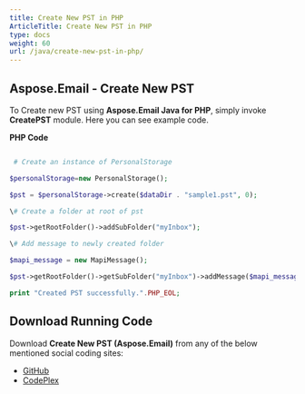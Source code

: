 ```yaml
---
title: Create New PST in PHP
ArticleTitle: Create New PST in PHP
type: docs
weight: 60
url: /java/create-new-pst-in-php/
---
```


## **Aspose.Email - Create New PST**
To Create new PST using **Aspose.Email Java for PHP**, simply invoke **CreatePST** module. Here you can see example code.

**PHP Code**

``` php

 # Create an instance of PersonalStorage

$personalStorage=new PersonalStorage();

$pst = $personalStorage->create($dataDir . "sample1.pst", 0);

\# Create a folder at root of pst

$pst->getRootFolder()->addSubFolder("myInbox");

\# Add message to newly created folder

$mapi_message = new MapiMessage();

$pst->getRootFolder()->getSubFolder("myInbox")->addMessage($mapi_message->fromFile($dataDir . "Message.msg"));

print "Created PST successfully.".PHP_EOL;

```
## **Download Running Code**
Download **Create New PST (Aspose.Email)** from any of the below mentioned social coding sites:

- [GitHub](https://github.com/aspose-email/Aspose.Email-for-Java/blob/master/Plugins/Aspose_Email_Java_for_PHP/src/aspose/email/ProgrammingOutlook/WorkingWithOutlookPersonalStorage/CreatePST.php)
- [CodePlex](https://asposeemailjavaphp.codeplex.com/SourceControl/latest#src/aspose/email/ProgrammingOutlook/WorkingWithOutlookPersonalStorage/CreatePST.php)
